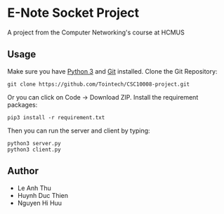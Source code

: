 # E-Note Socket Project
A project from the Computer Networking's course at HCMUS
## Usage
Make sure you have [Python 3](https://www.python.org/downloads/) and [Git](https://git-scm.com/downloads) installed.
Clone the Git Repository:
```
git clone https://github.com/Tointech/CSC10008-project.git

```
Or you can click on Code -> Download ZIP.
Install the requirement packages:
```
pip3 install -r requirement.txt

```
Then you can run the server and client by typing:
```
python3 server.py
python3 client.py

```
## Author
- Le Anh Thu
- Huynh Duc Thien
- Nguyen Hi Huu

